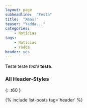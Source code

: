 ```yaml
---
layout: page
subheadline:  "Festa"
title:  "Xmas!"
teaser: "Yadda..."
categories:
    - Notícias
tags:
    - Notícias
    - Yadda
header: yes
---
```


Teste teste *teste* **teste**.


### All Header-Styles
{: .t60 }

{% include list-posts tag='header' %}
